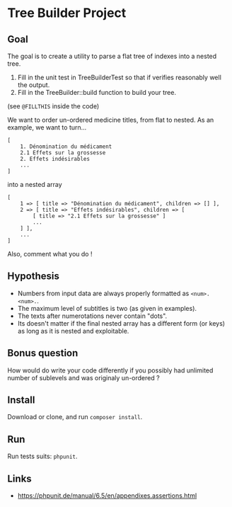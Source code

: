 # Tree Builder Project

## Goal

The goal is to create a utility to parse a flat tree of indexes into a nested tree.

1. Fill in the unit test in TreeBuilderTest so that if verifies reasonably well the output.
2. Fill in the TreeBuilder::build function to build your tree.

(see `@FILLTHIS` inside the code)

We want to order un-ordered medicine titles, from flat to nested. As an example, we want to turn...

```
[
    1. Dénomination du médicament
    2.1 Effets sur la grossesse
    2. Effets indésirables
    ...
]
```

into a nested array

```
[
    1 => [ title => "Dénomination du médicament", children => [] ],
    2 => [ title => "Effets indésirables", children => [
        [ title => "2.1 Effets sur la grossesse" ]
        ...
    ] ],
    ...
]
```

Also, comment what you do !

## Hypothesis

- Numbers from input data are always properly formatted as `<num>.<num>.`.
- The maximum level of subtitles is two (as given in examples).
- The texts after numerotations never contain "dots".
- Its doesn't matter if the final nested array has a different form (or keys) as long as it is nested and exploitable.

## Bonus question

How would do write your code differently if you possibly had unlimited number of sublevels and was originaly un-ordered ?

## Install

Download or clone, and run `composer install`.

## Run

Run tests suits: `phpunit`.

## Links

- https://phpunit.de/manual/6.5/en/appendixes.assertions.html
